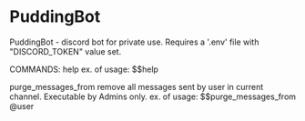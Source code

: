 # PuddingBot
PuddingBot - discord bot for private use.
Requires a '.env' file with "DISCORD_TOKEN" value set.

COMMANDS:
help
ex. of usage: $$help

purge_messages_from
remove all messages sent by user in current channel. Executable by Admins only. ex. of usage: $$purge_messages_from @user


